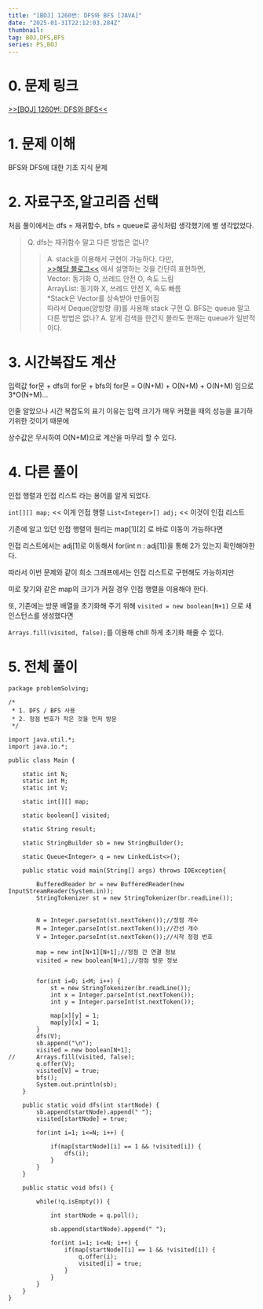 ```yaml
---
title: "[BOJ] 1260번: DFS와 BFS [JAVA]"
date: "2025-01-31T22:12:03.284Z"
thumbnail:
tag: BOJ,DFS,BFS
series: PS,BOJ
---
```


# 0. 문제 링크

[>>[BOJ] 1260번: DFS와 BFS<<](https://www.acmicpc.net/problem/1260)


# 1. 문제 이해

BFS와 DFS에 대한 기초 지식 문제


# 2. 자료구조,알고리즘 선택

처음 풀이에서는 dfs = 재귀함수, bfs = queue로 공식처럼 생각했기에 별 생각없었다.

> Q. dfs는 재귀함수 말고 다른 방법은 없나?
>> A. stack을 이용해서 구현이 가능하다. 다만,  
>> [>>해당 블로그<<](https://vanslog.io/posts/language/java/why-use-deque-instead-of-stack/) 에서 설명하는 것을 간단히 표현하면,   
>> Vector: 동기화 O, 쓰레드 안전 O, 속도 느림   
>> ArrayList: 동기화 X, 쓰레드 안전 X, 속도 빠름    
>> *Stack은 Vector를 상속받아 만들어짐  
>> 따라서 Deque(양방향 큐)를 사용해 stack 구현
> Q. BFS는 queue 말고 다른 방법은 없나?
>> A. 얕게 검색을 한건지 몰라도 현재는 queue가 일반적이다.

# 3. 시간복잡도 계산

입력값 for문 + dfs의 for문 + bfs의 for문 = O(N+M) + O(N+M) + O(N+M) 임으로 3*O(N+M)...

인줄 알았으나 시간 복잡도의 표기 이유는 입력 크기가 매우 커졌을 때의 성능을 표기하기위한 것이기 때문에 

상수값은 무시하여 O(N+M)으로 계산을 마무리 할 수 있다.

# 4. 다른 풀이

인접 행렬과 인접 리스트 라는 용어를 알게 되었다.

`int[][] map;` << 이게 인접 행렬 `List<Integer>[] adj;` << 이것이 인접 리스트

기존에 알고 있던 인접 행렬의 원리는 map[1][2] 로 바로 이동이 가능하다면

인접 리스트에서는 adj[1]로 이동해서 for(int n : adj[1])을 통해 2가 있는지 확인해야한다.

따라서 이번 문제와 같이 희소 그래프에서는 인접 리스트로 구현해도 가능하지만

미로 찾기와 같은 map의 크기가 커질 경우 인접 행렬을 이용해야 한다.

또, 기존에는 방문 배열을 초기화해 주기 위해 `visited = new boolean[N+1]` 으로 새 인스턴스를 생성했다면

`Arrays.fill(visited, false);`를 이용해 chill 하게 초기화 해줄 수 있다.

# 5. 전체 풀이
```
package problemSolving;

/*
 * 1. DFS / BFS 사용
 * 2. 정점 번호가 작은 것을 먼저 방문
 */

import java.util.*;
import java.io.*;

public class Main {
	
	static int N;
	static int M;
	static int V;
	
	static int[][] map;
	
	static boolean[] visited;
	
	static String result;
	
	static StringBuilder sb = new StringBuilder();
	
	static Queue<Integer> q = new LinkedList<>();
	
	public static void main(String[] args) throws IOException{
		
		BufferedReader br = new BufferedReader(new InputStreamReader(System.in));
		StringTokenizer st = new StringTokenizer(br.readLine());
		
		
		N = Integer.parseInt(st.nextToken());//정점 개수
		M = Integer.parseInt(st.nextToken());//간선 개수
		V = Integer.parseInt(st.nextToken());//시작 정점 번호
		
		map = new int[N+1][N+1];//정점 간 연결 정보
		visited = new boolean[N+1];//정점 방문 정보
		
		
		for(int i=0; i<M; i++) {
			st = new StringTokenizer(br.readLine());
			int x = Integer.parseInt(st.nextToken());
			int y = Integer.parseInt(st.nextToken());
			
			map[x][y] = 1;
			map[y][x] = 1;
		}
		dfs(V);
		sb.append("\n");
		visited = new boolean[N+1];
//		Arrays.fill(visited, false);
		q.offer(V);
		visited[V] = true;
		bfs();
		System.out.println(sb);
	}
	
	public static void dfs(int startNode) {
		sb.append(startNode).append(" ");
		visited[startNode] = true;
		
		for(int i=1; i<=N; i++) {
			
			if(map[startNode][i] == 1 && !visited[i]) {
				dfs(i);
			}
		}
	}
	
	public static void bfs() {
		
		while(!q.isEmpty()) {
			
			int startNode = q.poll();
			
			sb.append(startNode).append(" ");
			
			for(int i=1; i<=N; i++) {
				if(map[startNode][i] == 1 && !visited[i]) {
					q.offer(i);
					visited[i] = true;
				}
			}
        }
	}
}
```
